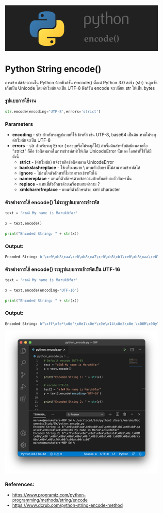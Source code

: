 ![](images/day-1.png)

# Python String encode()

การเข้ารหัสข้อความใน Python ด้วยฟังก์ชั่น encode() ตั้งแต่ Python 3.0 สตริง (str) จะถูกจัดเก็บเป็น Unicode โดยค่าเริ่มต้นจะเป็น UTF-8 
ฟังก์ชัน encode จะเปลี่ยน str ให้เป็น bytes 

### รูปแบบการใช้งาน

```python 
str.encode(encoding='UTF-8',errors='strict') 
```

### Parameters

- **encoding** - str สำหรับระบุรูปแบบที่ใช้เข้ารหัส เช่น UTF-8, base64 เป็นต้น หากไม่ระบุค่าเริ่มต้นจะเป็น UTF-8
- **errors** - str สำหรับระบุ Error (จะระบุหรือไม่ระบุก็ได้) ค่าเริ่มต้นสำหรับข้อผิดพลาดคือ "strict" ก็คือ ข้อผิดพลาดในการเข้ารหัสทำให้เกิด UnicodeError นั่นเอง โดยค่าที่ใช้ได้มีดังนี้
    - **strict** - (ค่าเริ่มต้น) แจ้งว่าเกิดข้อผิดพลาด UnicodeError
    - **backslashreplace** - ใช้เครื่องหมาย \ แทนตัวอักษรที่ไม่สามารถเข้ารหัสได้
    - **ignore** - ไม่สนใจตัวอักษรที่ไม่สามารถเข้ารหัสได้
    - **namereplace** - แทนที่ตัวอักษรด้วยข้อความสำหรับอธิบายตัวอักษรนั้น
    - **replace** - แทนที่ตัวอักษรด้วยเครื่องหมายคำถาม ?
    - **xmlcharrefreplace** - แทนที่ตัวอักษรด้วย xml character

### ตัวอย่างการใช้ encode() ไม่ระบุรูปแบบการเข้ารหัส

```python
text = "สวัสดี My name is Maruköfar" 

x = text.encode()

print("Encoded String: " + str(x))
```

### Output:

```python
Encoded String: b'\xe0\xb8\xaa\xe0\xb8\xa7\xe0\xb8\xb1\xe0\xb8\xaa\xe0\xb8\x94\xe0\xb8\xb5 My name is Maruk\xc3\xb6far' 
```

### ตัวอย่างการใช้ encode() ระบุรูปแบบการเข้ารหัสเป็น UTF-16

```python
text = "สวัสดี My name is Maruköfar"

x = text.encode(encoding='UTF-16')
 
print("Encoded String: " + str(x))
```

### Output:


```python
Encoded String: b"\xff\xfe*\x0e'\x0e1\x0e*\x0e\x14\x0e5\x0e \x00M\x00y\x00  \x00n\x00a\x00m\x00e\x00 \x00i\x00s\x00 \x00M\x00a\x00r\x00u\x00k\x00\xf6\x000f\x00a\x00r\x00"  
```


![](images/day1.png)

### References:

- https://www.programiz.com/python-programming/methods/string/encode
- https://www.dcrub.com/python-string-encode-method

